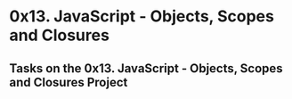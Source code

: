 # 0x13. JavaScript - Objects, Scopes and Closures
## Tasks on the 0x13. JavaScript - Objects, Scopes and Closures Project